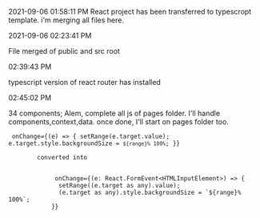 2021-09-06 01:58:11 PM
React project has been transferred to typescropt template. i'm merging all files here.

2021-09-06 02:23:41 PM

File merged of public and src root

02:39:43 PM

typescript version of react router has installed

02:45:02 PM

34 components; Alem, complete all js of pages folder. I'll handle components,context,data. once done, I'll start on pages folder too.


<code> onChange={(e) => {
              setRange(e.target.value);
              e.target.style.backgroundSize = `${range}% 100%`;
            }} </code>

            converted into 
<code>
             onChange={(e: React.FormEvent&lt;HTMLInputElement&gt;) => {
              setRange((e.target as any).value);
              (e.target as any).style.backgroundSize = `${range}% 100%`;
            }}
</code>